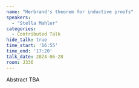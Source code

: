 ```yaml
---
name: "Herbrand's theorem for inductive proofs"
speakers:
  - "Stella Mahler"
categories:
  - Contributed Talk
hide_talk: true
time_start: '16:55'
time_end: '17:20'
talk_date: 2024-06-28
room: J336
---
```


Abstract TBA
